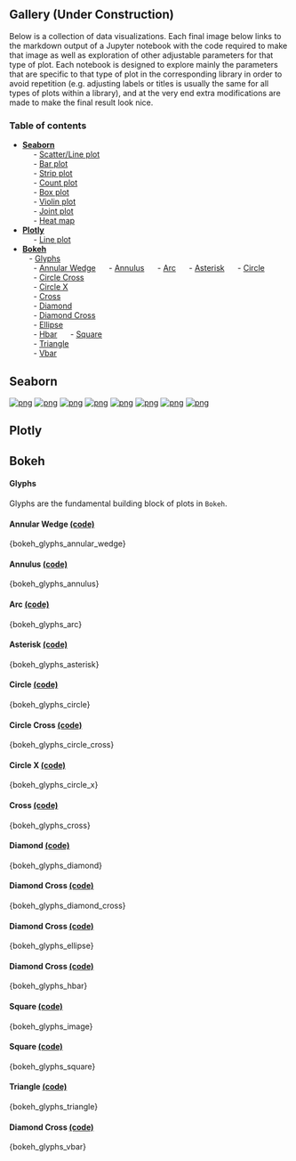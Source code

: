 ## Gallery (Under Construction)
Below is a collection of data visualizations. Each final image below links to the markdown output of a Jupyter notebook with the code required to make that image as well as exploration of other adjustable parameters for that type of plot. Each notebook is designed to explore mainly the parameters that are specific to that type of plot in the corresponding library in order to avoid repetition (e.g. adjusting labels or titles is usually the same for all types of plots within a library), and at the very end extra modifications are made to make the final result look nice.

### Table of contents 
- [**Seaborn**](#seaborn)  
&nbsp;&nbsp;&nbsp;&nbsp; - [Scatter/Line plot](#seaborn-lmplot)  
&nbsp;&nbsp;&nbsp;&nbsp; - [Bar plot](#seaborn-barplot)   
&nbsp;&nbsp;&nbsp;&nbsp; - [Strip plot](#seaborn-stripplot)   
&nbsp;&nbsp;&nbsp;&nbsp; - [Count plot](#seaborn-countplot)   
&nbsp;&nbsp;&nbsp;&nbsp; - [Box plot](#seaborn-boxplot)   
&nbsp;&nbsp;&nbsp;&nbsp; - [Violin plot](#seaborn-violinplot)   
&nbsp;&nbsp;&nbsp;&nbsp; - [Joint plot](#seaborn-jointplot)   
&nbsp;&nbsp;&nbsp;&nbsp; - [Heat map](#seaborn-heatmap)  
- [**Plotly**](#plotly)  
&nbsp;&nbsp;&nbsp;&nbsp; - [Line plot](#plotly-line)  
- [**Bokeh**](#bokeh)  
&nbsp;&nbsp; - [Glyphs](#bokeh-glyphs)  
&nbsp;&nbsp;&nbsp;&nbsp; - [Annular Wedge](#bokeh-glyphs-annular-wedge) 
&nbsp;&nbsp;&nbsp;&nbsp; - [Annulus](#bokeh-glyphs-annulus) 
&nbsp;&nbsp;&nbsp;&nbsp; - [Arc](#bokeh-glyphs-arc) 
&nbsp;&nbsp;&nbsp;&nbsp; - [Asterisk](#bokeh-glyphs-asterisk) 
&nbsp;&nbsp;&nbsp;&nbsp; - [Circle](#bokeh-glyphs-circle)  
&nbsp;&nbsp;&nbsp;&nbsp; - [Circle Cross](#bokeh-glyphs-circle-cross)  
&nbsp;&nbsp;&nbsp;&nbsp; - [Circle X](#bokeh-glyphs-circle-x)  
&nbsp;&nbsp;&nbsp;&nbsp; - [Cross](#bokeh-glyphs-cross)  
&nbsp;&nbsp;&nbsp;&nbsp; - [Diamond](#bokeh-glyphs-diamond)  
&nbsp;&nbsp;&nbsp;&nbsp; - [Diamond Cross](#bokeh-glyphs-diamond-cross)  
&nbsp;&nbsp;&nbsp;&nbsp; - [Ellipse](#bokeh-glyphs-ellipse)  
&nbsp;&nbsp;&nbsp;&nbsp; - [Hbar](#bokeh-glyphs-hbar) 
&nbsp;&nbsp;&nbsp;&nbsp; - [Square](#bokeh-glyphs-square)  
&nbsp;&nbsp;&nbsp;&nbsp; - [Triangle](#bokeh-glyphs-triangle)  
&nbsp;&nbsp;&nbsp;&nbsp; - [Vbar](#bokeh-glyphs-vbar) 


<a name="seaborn"></a>
## Seaborn
<a name="seaborn-lmplot"></a>
[![png](visualizations/figures/lmplot.png)](../visualizations/seaborn/lmplot/lmplot)
<a name="seaborn-barplot"></a>
[![png](visualizations/figures/barplot.png)](../visualizations/seaborn/barplot/barplot)
<a name="seaborn-stripplot"></a>
[![png](visualizations/figures/stripplot.png)](../visualizations/seaborn/stripplot/stripplot)
<a name="seaborn-countplot"></a>
[![png](visualizations/figures/countplot.png)](../visualizations/seaborn/countplot/countplot)
<a name="seaborn-boxplot"></a>
[![png](visualizations/figures/boxplot.png)](../visualizations/seaborn/boxplot/boxplot)
<a name="seaborn-violinplot"></a>
[![png](visualizations/figures/violinplot.png)](../visualizations/seaborn/violinplot/violinplot)
<a name="seaborn-jointplot"></a>
[![png](visualizations/figures/jointplot.png)](../visualizations/seaborn/jointplot/jointplot)
<a name="seaborn-heatmap"></a>
[![png](visualizations/figures/heatmap.png)](../visualizations/seaborn/heatmap/heatmap)

<a name="plotly"></a>
## Plotly

<a name="plotly-line"></a>



<a name="bokeh"></a>
## Bokeh

#### Glyphs
Glyphs are the fundamental building block of plots in `Bokeh`.


<a name="bokeh-glyphs-annular-wedge"></a>
#### Annular Wedge [(code)](../visualizations/bokeh/glyphs/annular-wedge/annular_wedge)
{bokeh_glyphs_annular_wedge}

<a name="bokeh-glyphs-annulus"></a>
#### Annulus [(code)](../visualizations/bokeh/glyphs/annulus/annulus)
{bokeh_glyphs_annulus}

<a name="bokeh-glyphs-arc"></a>
#### Arc [(code)](../visualizations/bokeh/glyphs/arc/arc)
{bokeh_glyphs_arc}

<a name="bokeh-glyphs-asterisk"></a>
#### Asterisk [(code)](../visualizations/bokeh/glyphs/asterisk/asterisk)
{bokeh_glyphs_asterisk}

<a name="bokeh-glyphs-circle"></a>
#### Circle [(code)](../visualizations/bokeh/glyphs/circle/circle)
{bokeh_glyphs_circle}

<a name="bokeh-glyphs-circle-cross"></a>
#### Circle Cross [(code)](../visualizations/bokeh/glyphs/circle-cross/circle_cross)
{bokeh_glyphs_circle_cross}

<a name="bokeh-glyphs-circle-x"></a>
#### Circle X [(code)](../visualizations/bokeh/glyphs/circle-x/circle_x)
{bokeh_glyphs_circle_x}

<a name="bokeh-glyphs-cross"></a>
#### Cross [(code)](../visualizations/bokeh/glyphs/cross/cross)
{bokeh_glyphs_cross}

<a name="bokeh-glyphs-diamond"></a>
#### Diamond [(code)](../visualizations/bokeh/glyphs/diamond/diamond)
{bokeh_glyphs_diamond}

<a name="bokeh-glyphs-diamond-cross"></a>
#### Diamond Cross [(code)](../visualizations/bokeh/glyphs/diamond-cross/diamond_cross)
{bokeh_glyphs_diamond_cross}

<a name="bokeh-glyphs-ellipse"></a>
#### Diamond Cross [(code)](../visualizations/bokeh/glyphs/ellipse/ellipse)
{bokeh_glyphs_ellipse}

<a name="bokeh-glyphs-hbar"></a>
#### Diamond Cross [(code)](../visualizations/bokeh/glyphs/hbar/hbar)
{bokeh_glyphs_hbar}

<a name="bokeh-glyphs-image"></a>
#### Square [(code)](../visualizations/bokeh/glyphs/image/image)
{bokeh_glyphs_image}

<a name="bokeh-glyphs-square"></a>
#### Square [(code)](../visualizations/bokeh/glyphs/square/square)
{bokeh_glyphs_square}

<a name="bokeh-glyphs-triangle"></a>
#### Triangle [(code)](../visualizations/bokeh/glyphs/triangle/triangle)
{bokeh_glyphs_triangle}

<a name="bokeh-glyphs-vbar"></a>
#### Diamond Cross [(code)](../visualizations/bokeh/glyphs/vbar/vbar)
{bokeh_glyphs_vbar}
